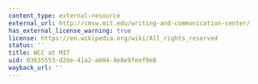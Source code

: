 ```yaml
---
content_type: external-resource
external_url: http://cmsw.mit.edu/writing-and-communication-center/
has_external_license_warning: true
license: https://en.wikipedia.org/wiki/All_rights_reserved
status: ''
title: WCC at MIT
uid: 03635553-d2de-41a2-a604-4e8e9feef9e8
wayback_url: ''
---
```


